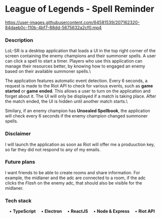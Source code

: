 # League of Legends - Spell Reminder

https://user-images.githubusercontent.com/64581539/207162320-84daeb0c-110b-4bf7-88dd-5675632a2cf0.mp4

### Description ###
LoL-SR is a desktop application that loads a UI in the top right corner of the screen containing 
the enemy champions and their summoner spells. A user can click a spell to start a timer. Players 
who use this application can manage their resources better, by knowing how to engaged an enemy 
based on their available summoner spells.\

The application features automatic event detection. Every 6 seconds, a request is made to the Riot
API to check for various events, such as **game started** or **game ended**. This allows a user to
turn on the application and forget about it. The UI will only be displayed if a match is taking 
place. After the match ended, the UI is hidden until another match starts.\\

Similary, if an enemy champion has **Unsealed Spellbook**, the application will check every 6 seconds
if the enemy champion changed summoner spells.

### Disclaimer ###

I will launch the application as soon as Riot will offer me a produuction key, so far they did not 
respond to any of my emails.

### Future plans ###

I want friends to be able to create rooms and share information. For example, the midlaner and the 
adc are connected to a room, if the adc clicks the *Flash* on the enemy adc, that should also be 
visible for the midlaner.

### Tech stack ###

&emsp;• **TypeScript**
&emsp;• **Electron**
&emsp;• **ReactJS**
&emsp;• **Node & Express**
&emsp;• **Riot API**
